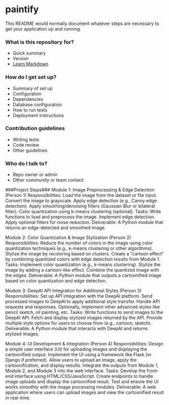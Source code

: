 # paintify

This README would normally document whatever steps are necessary to get your application up and running.

### What is this repository for? ###

* Quick summary
* Version
* [Learn Markdown](https://bitbucket.org/tutorials/markdowndemo)

### How do I get set up? ###

* Summary of set up
* Configuration
* Dependencies
* Database configuration
* How to run tests
* Deployment instructions

### Contribution guidelines ###

* Writing tests
* Code review
* Other guidelines

### Who do I talk to? ###

* Repo owner or admin
* Other community or team contact


###Project Steps###
Module 1: Image Preprocessing & Edge Detection (Person 1)
Responsibilities:
Load the image from the dataset or file input.
Convert the image to grayscale.
Apply edge detection (e.g., Canny edge detection).
Apply smoothing/denoising filters (Gaussian Blur or bilateral filter).
Color quantization using k-means clustering (optional).
Tasks:
Write functions to load and preprocess the image.
Implement edge detection.
Apply optional filters for noise reduction.
Deliverable: A Python module that returns an edge-detected and smoothed image.

Module 2: Color Quantization & Image Stylization (Person 2)
Responsibilities:
Reduce the number of colors in the image using color quantization techniques (e.g., k-means clustering or other algorithms).
Stylize the image by recoloring based on clusters.
Create a "cartoon effect" by combining quantized colors with edge detection results from Module 1.
Tasks:
Implement color quantization (e.g., k-means clustering).
Stylize the image by adding a cartoon-like effect.
Combine the quantized image with the edges.
Deliverable: A Python module that outputs a cartoonified image based on color quantization and edge detection.

Module 3: DeepAI API Integration for Additional Styles (Person 3)
Responsibilities:
Set up API integration with the DeepAI platform.
Send processed images to DeepAI to apply additional style transfer.
Handle API requests and responses.
Optionally, implement other advanced styles like pencil sketch, oil painting, etc.
Tasks:
Write functions to send images to the DeepAI API.
Fetch and display stylized images returned by the API.
Provide multiple style options for users to choose from (e.g., cartoon, sketch).
Deliverable: A Python module that interacts with DeepAI and returns stylized images.

Module 4: UI Development & Integration (Person 4)
Responsibilities:
Design a simple user interface (UI) for uploading images and displaying the cartoonified output.
Implement the UI using a framework like Flask (or Django if preferred).
Allow users to upload an image, apply the cartoonification, and display results.
Integrate the outputs from Module 1, Module 2, and Module 3 into the web interface.
Tasks:
Develop the front-end interface using HTML/CSS/JavaScript.
Create endpoints to handle image uploads and display the cartoonified result.
Test and ensure the UI works smoothly with the image processing modules.
Deliverable: A web application where users can upload images and view the cartoonified result in real-time.
